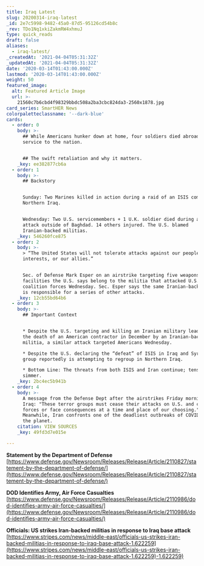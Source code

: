 ```yaml
---
title: Iraq Latest
slug: 20200314-iraq-latest
_id: 2e7c5998-9482-45a0-87d5-95126cd54b8c
_rev: TDo1Nq1xkiZakmRW4xhmuJ
type: quick_reads
draft: false
aliases:
  - iraq-latest/
_createdAt: '2021-04-04T05:31:32Z'
_updatedAt: '2021-04-04T05:31:32Z'
date: '2020-03-14T01:43:00.000Z'
lastmod: '2020-03-14T01:43:00.000Z'
weight: 50
featured_image:
  alt: Featured Article Image
  url: >-
    21560c7b6cbd4f98329bbdc508a2ba3cbc824da3-2560x1878.jpg
card_series: SmartHER News
colorpaletteclassname: '--dark-blue'
cards:
  - order: 0
    body: >-
      ## While Americans hunker down at home, four soldiers died abroad in
      service to the nation.


      ## The swift retaliation and why it matters.
    _key: ee382877cb6a
  - order: 1
    body: >-
      ## Backstory


      Sunday: Two Marines killed in action during a raid of an ISIS complex in
      Northern Iraq.


      Wednesday: Two U.S. servicemembers + 1 U.K. soldier died during a rocket
      attack outside of Baghdad. 14 others injured. The U.S. blamed
      Iranian-backed militias.
    _key: 546260fce875
  - order: 2
    body: >-
      > “The United States will not tolerate attacks against our people, our
      interests, or our allies.”


      Sec. of Defense Mark Esper on an airstrike targeting five weapons storage
      facilities the U.S. says belong to the militia that attacked U.S. and
      coalition forces Wednesday. Sec. Esper says the same Iranian-backed group
      is responsible for a series of other attacks.
    _key: 12cb55bd64b6
  - order: 3
    body: >-
      ## Important Context


      * Despite the U.S. targeting and killing an Iranian military leader after
      the death of an American contractor in December by an Iranian-backed
      militia, a similar attack targeted Americans Wednesday.

      * Despite the U.S. declaring the “defeat” of ISIS in Iraq and Syria, the
      group reportedly is attempting to regroup in Northern Iraq.

      * Bottom Line: The threats from both ISIS and Iran continue; tensions
      simmer.
    _key: 2bc4ec5b941b
  - order: 4
    body: >-
      A message from the Defense Dept after the airstrikes Friday morning in
      Iraq: "These terror groups must cease their attacks on U.S. and coalition
      forces or face consequences at a time and place of our choosing."
      Meanwhile, Iran confronts one of the deadliest outbreaks of COVID-19 on
      the planet.
    citation: VIEW SOURCES
    _key: 49fd3d7e015e

---
```

**Statement by the Department of Defense**  
[https://www.defense.gov/Newsroom/Releases/Release/Article/2110827/statement-by-the-department-of-defense/](https://www.defense.gov/Newsroom/Releases/Release/Article/2110827/statement-by-the-department-of-defense/)

**DOD Identifies Army, Air Force Casualties**  
[https://www.defense.gov/Newsroom/Releases/Release/Article/2110986/dod-identifies-army-air-force-casualties/](https://www.defense.gov/Newsroom/Releases/Release/Article/2110986/dod-identifies-army-air-force-casualties/)

**Officials: US strikes Iran-backed militias in response to Iraq base attack**  
[https://www.stripes.com/news/middle-east/officials-us-strikes-iran-backed-militias-in-response-to-iraq-base-attack-1.622259](https://www.stripes.com/news/middle-east/officials-us-strikes-iran-backed-militias-in-response-to-iraq-base-attack-1.622259)-1.622259)
